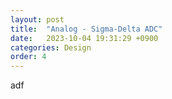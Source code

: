 ```yaml
---
layout: post
title:  "Analog - Sigma-Delta ADC"
date:   2023-10-04 19:31:29 +0900
categories: Design
order: 4
---
```


adf
